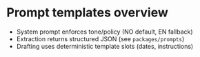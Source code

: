 # Prompt templates overview

- System prompt enforces tone/policy (NO default, EN fallback)
- Extraction returns structured JSON (see `packages/prompts`)
- Drafting uses deterministic template slots (dates, instructions)


